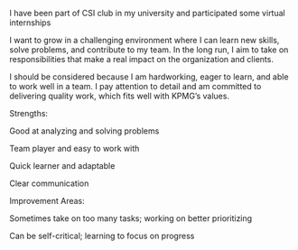I have been part of CSI club in my university and participated some virtual internships

I want to grow in a challenging environment where I can learn new skills, solve problems, and contribute to my team. In the long run, I aim to take on responsibilities that make a real impact on the organization and clients.

I should be considered because I am hardworking, eager to learn, and able to work well in a team. I pay attention to detail and am committed to delivering quality work, which fits well with KPMG’s values.

Strengths:

Good at analyzing and solving problems

Team player and easy to work with

Quick learner and adaptable

Clear communication

Improvement Areas:

Sometimes take on too many tasks; working on better prioritizing

Can be self-critical; learning to focus on progress
